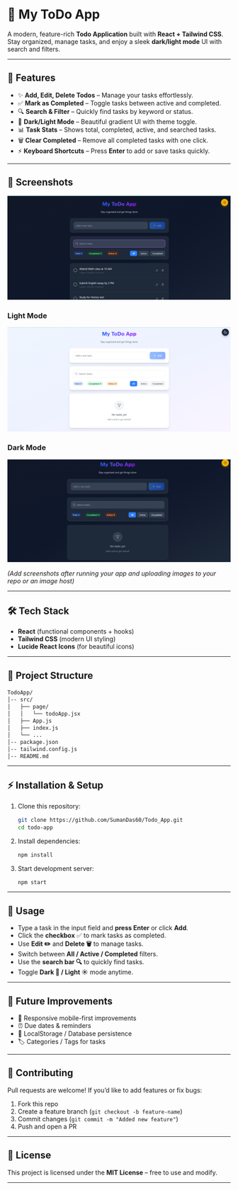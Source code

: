# 📝 My ToDo App

A modern, feature-rich **Todo Application** built with **React + Tailwind CSS**.
Stay organized, manage tasks, and enjoy a sleek **dark/light mode** UI with search and filters.

---

## 🚀 Features

* ✨ **Add, Edit, Delete Todos** – Manage your tasks effortlessly.
* ✅ **Mark as Completed** – Toggle tasks between active and completed.
* 🔍 **Search & Filter** – Quickly find tasks by keyword or status.
* 🎨 **Dark/Light Mode** – Beautiful gradient UI with theme toggle.
* 📊 **Task Stats** – Shows total, completed, active, and searched tasks.
* 🗑️ **Clear Completed** – Remove all completed tasks with one click.
* ⚡ **Keyboard Shortcuts** – Press **Enter** to add or save tasks quickly.

---

## 📸 Screenshots
![image description](https://github.com/SumanDas60/Todo_App/blob/fe8bc3aa3febbafad2bd32986204b4ba19caa779/lest.png)

### Light Mode

![Light Mode Screenshot](https://github.com/SumanDas60/Todo_App/blob/fe8bc3aa3febbafad2bd32986204b4ba19caa779/one.png)

### Dark Mode

![Dark Mode Screenshot](https://github.com/SumanDas60/Todo_App/blob/fe8bc3aa3febbafad2bd32986204b4ba19caa779/tow.png)

*(Add screenshots after running your app and uploading images to your repo or an image host)*

---

## 🛠️ Tech Stack

* **React** (functional components + hooks)
* **Tailwind CSS** (modern UI styling)
* **Lucide React Icons** (for beautiful icons)

---

## 📂 Project Structure

```
TodoApp/
│-- src/
│   ├── page/
│   │   └── todoApp.jsx
│   ├── App.js
│   ├── index.js
│   └── ...
│-- package.json
│-- tailwind.config.js
│-- README.md
```

---

## ⚡ Installation & Setup

1. Clone this repository:

   ```bash
   git clone https://github.com/SumanDas60/Todo_App.git
   cd todo-app
   ```

2. Install dependencies:

   ```bash
   npm install
   ```

3. Start development server:

   ```bash
   npm start
   ```


---

## 📌 Usage

* Type a task in the input field and **press Enter** or click **Add**.
* Click the **checkbox** ✅ to mark tasks as completed.
* Use **Edit ✏️** and **Delete 🗑️** to manage tasks.
* Switch between **All / Active / Completed** filters.
* Use the **search bar 🔍** to quickly find tasks.
* Toggle **Dark 🌙 / Light ☀️** mode anytime.

---

## 🔮 Future Improvements

* 📱 Responsive mobile-first improvements
* ⏰ Due dates & reminders
* 💾 LocalStorage / Database persistence
* 🏷️ Categories / Tags for tasks

---

## 🤝 Contributing

Pull requests are welcome! If you’d like to add features or fix bugs:

1. Fork this repo
2. Create a feature branch (`git checkout -b feature-name`)
3. Commit changes (`git commit -m "Added new feature"`)
4. Push and open a PR

---

## 📄 License

This project is licensed under the **MIT License** – free to use and modify.

---